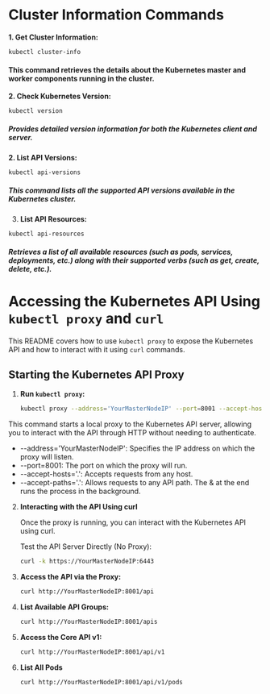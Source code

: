 # Cluster Information Commands

**1. Get Cluster Information:**

```
kubectl cluster-info
```
#### This command retrieves the details about the Kubernetes master and worker components running in the cluster.

**2. Check Kubernetes Version:**

```
kubectl version
```
#####  Provides detailed version information for both the Kubernetes client and server.


**2. List API Versions:**

```
kubectl api-versions
```
##### This command lists all the supported API versions available in the Kubernetes cluster.

3. **List API Resources:**

```
kubectl api-resources
```
##### Retrieves a list of all available resources (such as pods, services, deployments, etc.) along with their supported verbs (such as get, create, delete, etc.).


# Accessing the Kubernetes API Using `kubectl proxy` and `curl`

This README covers how to use `kubectl proxy` to expose the Kubernetes API and how to interact with it using `curl` commands.

## Starting the Kubernetes API Proxy

1. **Run `kubectl proxy`:**

   ```bash
   kubectl proxy --address='YourMasterNodeIP' --port=8001 --accept-hosts='.' --accept-paths='.' &
   ```
This command starts a local proxy to the Kubernetes API server, allowing you to interact with the API through HTTP without needing to authenticate.

 - --address='YourMasterNodeIP': Specifies the IP address on which the proxy will listen.
 - --port=8001: The port on which the proxy will run.
 - --accept-hosts='.': Accepts requests from any host.
 - --accept-paths='.': Allows requests to any API path.
    The & at the end runs the process in the background.   

2. **Interacting with the API Using curl**

    Once the proxy is running, you can interact with the Kubernetes API using curl.

    Test the API Server Directly (No Proxy):
    ```bash
    curl -k https://YourMasterNodeIP:6443
    ```

3. **Access the API via the Proxy:**
   ```bash
   curl http://YourMasterNodeIP:8001/api
   ``` 

4. **List Available API Groups:**
   ```bash
   curl http://YourMasterNodeIP:8001/apis
   ```    

5. **Access the Core API v1:**
   ```bash
   curl http://YourMasterNodeIP:8001/api/v1
   ```   

6. **List All Pods**
   ```bash
   curl http://YourMasterNodeIP:8001/api/v1/pods
   ```     